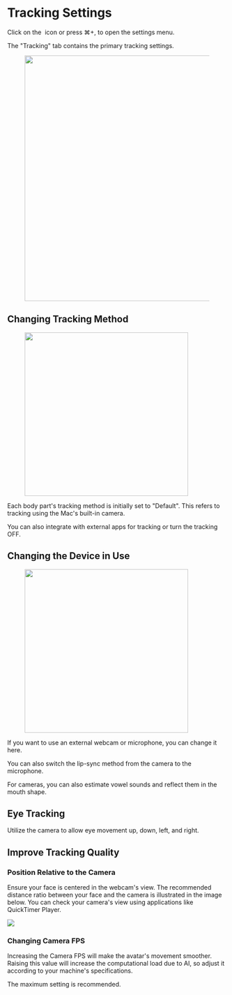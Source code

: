 # Tracking Settings

Click on the <img src="../ja/../.gitbook/assets/image (6).png" alt="" data-size="line"> icon or press ⌘+, to open the settings menu.

The "Tracking" tab contains the primary tracking settings.

<figure><img src="../ja/../.gitbook/assets/image (5).png" alt="" width="563"><figcaption></figcaption></figure>

## Changing Tracking Method

<figure><img src="../ja/../.gitbook/assets/image (7).png" alt="" width="375"><figcaption></figcaption></figure>

Each body part's tracking method is initially set to "Default". This refers to tracking using the Mac's built-in camera.

You can also integrate with external apps for tracking or turn the tracking OFF.

## Changing the Device in Use

<figure><img src="../ja/../.gitbook/assets/image (9).png" alt="" width="375"><figcaption></figcaption></figure>

If you want to use an external webcam or microphone, you can change it here.

You can also switch the lip-sync method from the camera to the microphone.

For cameras, you can also estimate vowel sounds and reflect them in the mouth shape.

## Eye Tracking

Utilize the camera to allow eye movement up, down, left, and right.

## Improve Tracking Quality

### Position Relative to the Camera

Ensure your face is centered in the webcam's view. The recommended distance ratio between your face and the camera is illustrated in the image below. You can check your camera's view using applications like QuickTimer Player.

![](https://user-images.githubusercontent.com/8188636/173237323-3f70184c-4efb-438d-8234-aa7fc9210e5d.png)

### Changing Camera FPS

Increasing the Camera FPS will make the avatar's movement smoother.
Raising this value will increase the computational load due to AI, so adjust it according to your machine's specifications.

The maximum setting is recommended.